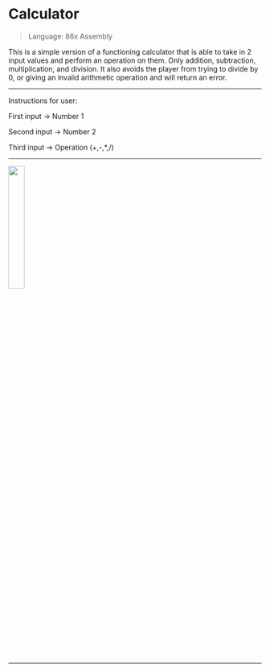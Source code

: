 # Calculator
> Language: 86x Assembly

This is a simple version of a functioning calculator that is able to take in 2 input values and perform
an operation on them. Only addition, subtraction, multiplication, and division. It also avoids the player from
trying to divide by 0, or giving an invalid arithmetic operation and will return an error.

________________________________________________________________________________
Instructions for user:

First input -> Number 1

Second input -> Number 2

Third input -> Operation (+,-,*,/)
________________________________________________________________________________
<img src="https://github.com/user-attachments/assets/8995301f-f552-4b1c-97d9-63ae6b74a2e6" width=25% height=25%>

________________________________________________________________________________
